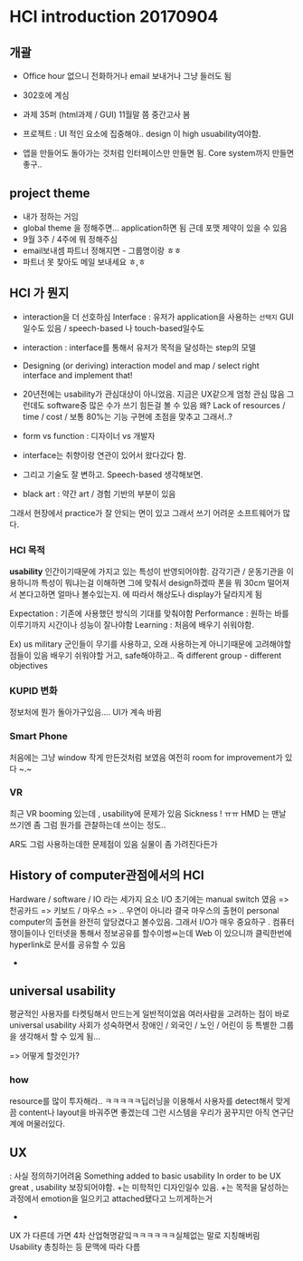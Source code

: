 # HCI introduction 20170904

## 개괄 
* Office hour 없으니 전화하거나 email 보내거나 그냥 들러도 됨 
* 302호에 계심
* 과제 35퍼 (html과제 / GUI) 11월말 쯤 중간고사 봄

* 프로젝트 : UI 적인 요소에 집중해야.. design 이 high usuability여야함.
* 앱을 만들어도 돌아가는 것처럼 인터페이스만 만들면 됨. Core system까지 만들면 좋구..


## project theme 
* 내가 정하는 거임 
* global theme 을 정해주면… application하면 됨 근데 포맷 제약이 있을 수 있음
* 9월 3주 / 4주에 뭐 정해주심 
* email보내셈 파트너 정해지면 - 그룹명이랑 ㅎㅎ 
* 파트너 못 찾아도 메일 보내세요 ㅎ,ㅎ 

## HCI 가 뭔지 
* interaction을 더 선호하심 
Interface : 유저가 application을 사용하는 `선택지` 
GUI 일수도 있음 / speech-based 나 touch-based일수도 

* interaction : interface를 통해서 유저가 목적을 달성하는 step의 모델

* Designing (or deriving) interaction model and map / select right interface and implement that! 

* 20년전에는 usability가 관심대상이 아니었음. 지금은 UX같으게 엄청 관심 많음
그런데도 software중 많은 수가 쓰기 힘든걸 볼 수 있음
왜?
Lack of resources / time / cost / 
보통 80%는 기능 구현에 초점을 맞추고 그래서..?
* form vs function  : 디자이너 vs 개발자 
* interface는 취향이랑 연관이 있어서 왔다갔다 함. 
* 그리고 기술도 잘 변하고. Speech-based 생각해보면. 
* black art : 약간 art / 경험 기반의 부분이 있음

그래서 현장에서 practice가 잘 안되는 면이 있고 그래서 쓰기 어려운 소프트웨어가 많다. 

### HCI 목적 
**usability**
인간이기때문에 가지고 있는 특성이 반영되어야함. 감각기관 / 운동기관을 이용하니까 특성이 뭐냐는걸 이해하면 그에 맞춰서 design하겠따 
폰을 뭐 30cm 떨어져서 본다고하면 얼마나 볼수있는지. 에 따라서 해상도나 display가 달라지게 됨 

Expectation : 기존에 사용했던 방식의 기대를 맞춰야함
Performance : 원하는 바를 이루기까지 시간이나 성능이 잘나야함
Learning : 처음에 배우기 쉬워야함. 


Ex) us military 
군인들이 무기를 사용하고, 오래 사용하는게 아니기때문에 고려해야할 점들이 있음
배우기 쉬워야할 거고, safe해야하고.. 
즉 different group - different objectives 

### KUPID 변화 
정보처에 뭔가 돌아가구있음…. 
UI가 계속 바뀜 

### Smart Phone 
처음에는 그냥 window 작게 만든것처럼 보였음
여전히 room for improvement가 있다 ~.~ 

### VR 
최근 VR booming 있는데 , usability에 문제가 있음
Sickness ! ㅠㅠ 
HMD 는 맨날 쓰기엔 좀 그럼
뭔가를 관찰하는데 쓰이는 정도..

AR도 그럼 
사용하는데한 문제점이 있음
실물이 좀 가려진다든가 


## History of computer관점에서의 HCI
Hardware / software / IO 라는 세가지 요소 
I/O 초기에는 manual switch 였음
=> 천공카드 => 키보드 / 마우스 => .. 
우연이 아니라 결국 마우스의 출현이 personal computer의 출현을 완전히 앞당겼다고 볼수있음.
그래서 I/O가 매우 중요하구 .
컴퓨터쟁이들이나 인터넷을 통해서 정보공유를 할수이썽ㅆ는데
Web 이 있으니까 클릭한번에 hyperlink로 문서를 공유할 수 있음

-

## universal usability
평균적인 사용자를 타켓팅해서 만드는게 일반적이었음
여러사람을 고려하는 점이 바로 universal usability
사회가 성숙하면서 장애인 / 외국인 / 노인 / 어린이 등 특별한 그룹을 생각해서 할 수 있게 됨… 

=> 어떻게 할것인가?
### how
resource를 많이 투자해라..
ㅋㅋㅋㅋㅋ딥러닝을 이용해서 사용자를 detect해서 맞게끔 content나 layout을 바궈주면 좋겠는데 그런 시스템을 우리가 꿈꾸지만 아직 연구단계에 머물러있다. 

## UX
: 사실 정의하기어려움
Something added to basic usability
In order to be UX great , usability 보장되어야함.
+는 미학적인 디자인일수 있음. 
+는 목적을 달성하는 과정에서 emotion을 일으키고 attached됐다고 느끼게하는거 

-

UX 가 다른데 가면 4차 산업혁명같잌ㅋㅋㅋㅋㅋㅋ실체없는 말로 지칭해버림
Usability 총칭하는 등 문맥에 따라 다름 





